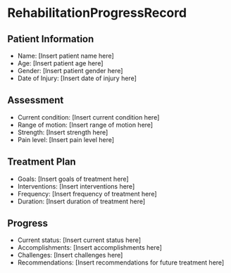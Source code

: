 # RehabilitationProgressRecord

## Patient Information
- Name: [Insert patient name here]
- Age: [Insert patient age here]
- Gender: [Insert patient gender here]
- Date of Injury: [Insert date of injury here]

## Assessment
- Current condition: [Insert current condition here]
- Range of motion: [Insert range of motion here]
- Strength: [Insert strength here]
- Pain level: [Insert pain level here]

## Treatment Plan
- Goals: [Insert goals of treatment here]
- Interventions: [Insert interventions here]
- Frequency: [Insert frequency of treatment here]
- Duration: [Insert duration of treatment here]

## Progress
- Current status: [Insert current status here]
- Accomplishments: [Insert accomplishments here]
- Challenges: [Insert challenges here]
- Recommendations: [Insert recommendations for future treatment here]

